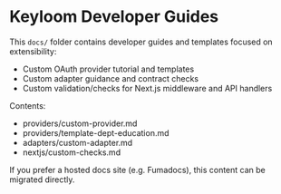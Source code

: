 # Keyloom Developer Guides

This `docs/` folder contains developer guides and templates focused on extensibility:

- Custom OAuth provider tutorial and templates
- Custom adapter guidance and contract checks
- Custom validation/checks for Next.js middleware and API handlers

Contents:
- providers/custom-provider.md
- providers/template-dept-education.md
- adapters/custom-adapter.md
- nextjs/custom-checks.md

If you prefer a hosted docs site (e.g. Fumadocs), this content can be migrated directly.

